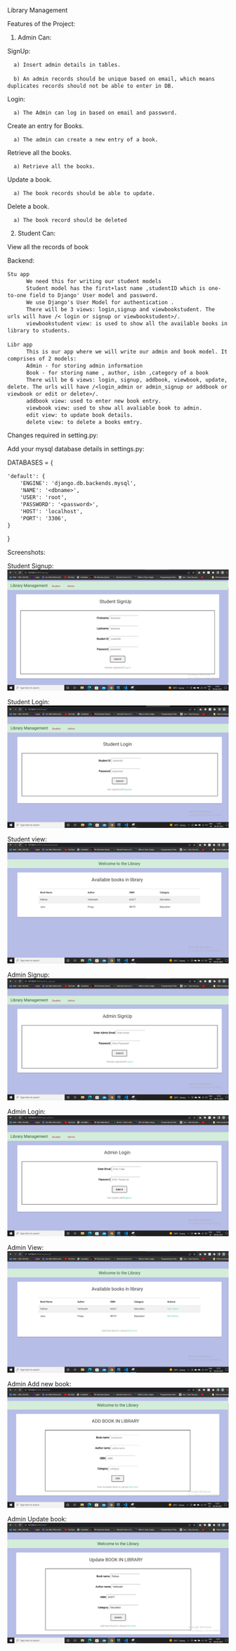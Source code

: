 
Library Management

Features of the Project:
1. Admin Can:

  SignUp:
  
      a) Insert admin details in tables.
  
      b) An admin records should be unique based on email, which means duplicates records should not be able to enter in DB.
  
  Login:
  
      a) The Admin can log in based on email and password.
  
  Create an entry for Books.
  
      a) The admin can create a new entry of a book.

  Retrieve all the books.
  
      a) Retrieve all the books.

  Update a book.
  
      a) The book records should be able to update.
      
  Delete a book.
  
      a) The book record should be deleted
      
2. Student Can:

  View all the records of book
  

Backend:

    Stu app
          We need this for writing our student models 
          Student model has the first+last name ,studentID which is one-to-one field to Django' User model and password. 
          We use Django's User Model for authentication . 
          There will be 3 views: login,signup and viewbookstudent. The urls will have /< login or signup or viewbookstudent>/.
          viewbookstudent view: is used to show all the available books in library to students.
          
    Libr app
          This is our app where we will write our admin and book model. It comprises of 2 models:
          Admin - for storing admin information
          Book - for storing name , author, isbn ,category of a book
          There will be 6 views: login, signup, addbook, viewbook, update, delete. The urls will have /<login_admin or admin_signup or addbook or viewbook or edit or delete>/.
          addbook view: used to enter new book entry.
          viewbook view: used to show all avaliable book to admin.
          edit view: to update book details.
          delete view: to delete a books emtry.
          
        
Changes required in setting.py:

Add your mysql database details in settings.py:

DATABASES = {

    'default': {
        'ENGINE': 'django.db.backends.mysql',
        'NAME': '<dbname>',
        'USER': 'root',
        'PASSWORD': '<password>',
        'HOST': 'localhost',
        'PORT': '3306',        
    }
}
          
Screenshots:

Student Signup:
![](Screenshot/signup.png)

Student Login:
![](Screenshot/login.png)

Student view:
![](Screenshot/viewstudent.png)

Admin Signup:
![](Screenshot/adminsignup.png)

Admin Login:
![](Screenshot/adminlogin.png)

Admin View:
![](Screenshot/viewadmin.png)

Admin Add new book:
![](Screenshot/add.png)

Admin Update book:
![](Screenshot/update.png)
          
          
          

          
